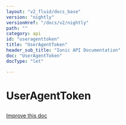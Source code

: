 ```yaml
---
layout: "v2_fluid/docs_base"
version: "nightly"
versionHref: "/docs/v2/nightly"
path: ""
category: api
id: "useragenttoken"
title: "UserAgentToken"
header_sub_title: "Ionic API Documentation"
doc: "UserAgentToken"
docType: "let"

---
```










<h1 class="api-title">
<a class="anchor" name="user-agent-token" href="#user-agent-token"></a>

UserAgentToken





</h1>

<a class="improve-v2-docs" href="http://github.com/driftyco/ionic/edit/master//src/platform/platform.ts#L841">
Improve this doc
</a>










<!-- @usage tag -->


<!-- @property tags -->



<!-- instance methods on the class -->




<!-- related link --><!-- end content block -->


<!-- end body block -->

